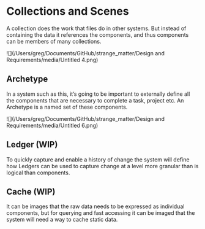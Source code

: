 # Collections and Scenes

A collection does the work that files do in other systems.  But instead of containing the data it references the components, and thus components can be members of many collections. 

![](/Users/greg/Documents/GitHub/strange_matter/Design and Requirements/media/Untitled 4.png)

## Archetype

In a system such as this, it’s going to be important to externally define all the components that are necessary to complete a task, project etc.  An Archetype is a named set of these components.

![](/Users/greg/Documents/GitHub/strange_matter/Design and Requirements/media/Untitled 6.png)

## Ledger (WIP)

To quickly capture and enable a history of change the system will define how Ledgers can be used to capture change at a level more granular than is logical than components. 

## Cache (WIP)

It can be images that the raw data needs to be expressed as individual components, but for querying and fast accessing it can be imaged that the system will need a way to cache static data. 

